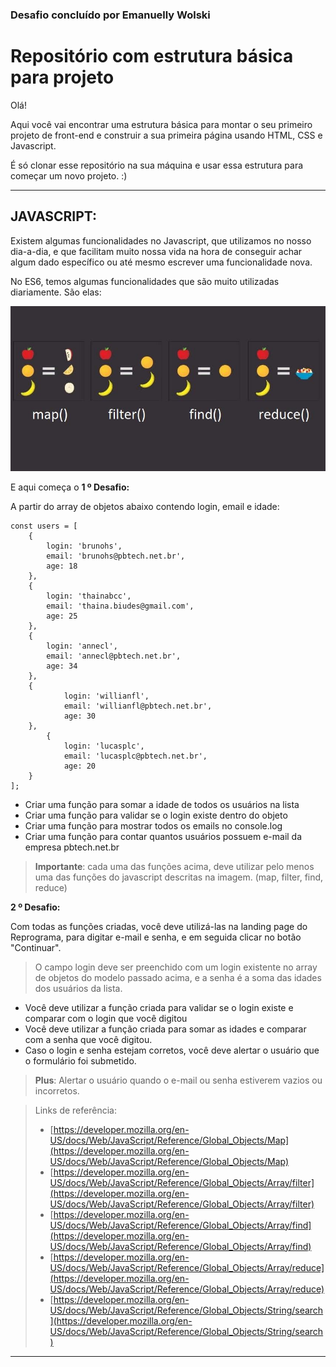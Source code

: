### Desafio concluído por Emanuelly Wolski
# Repositório com estrutura básica para projeto

Olá!

Aqui você vai encontrar uma estrutura básica para montar o seu primeiro projeto de front-end e construir a sua primeira página usando HTML, CSS e Javascript.

É só clonar esse repositório na sua máquina e usar essa estrutura para começar um novo projeto. :)

---

## **JAVASCRIPT:**

Existem algumas funcionalidades no Javascript, que utilizamos no nosso dia-a-dia, e que facilitam muito nossa vida na hora de conseguir achar algum dado específico ou até mesmo escrever uma funcionalidade nova.

No ES6, temos algumas funcionalidades que são muito utilizadas diariamente. São elas:

![enter image description here](https://raw.githubusercontent.com/kimuradev/gh-assets/master/assets/javascript.jpg)


E aqui começa o **1 º Desafio:**

A partir do array de objetos abaixo contendo login, email e idade:

```
const users = [
	{
		login: 'brunohs',
		email: 'brunohs@pbtech.net.br',
		age: 18
	},
	{
		login: 'thainabcc',
		email: 'thaina.biudes@gmail.com',
		age: 25
	},
	{
		login: 'annecl',
		email: 'annecl@pbtech.net.br',
		age: 34
	},
   	{
        	login: 'willianfl',
	        email: 'willianfl@pbtech.net.br',
        	age: 30
	},
    	{
        	login: 'lucasplc',
	        email: 'lucasplc@pbtech.net.br',
        	age: 20
	}
];
```

- Criar uma função para somar a idade de todos os usuários na lista
- Criar uma função para validar se o login existe dentro do objeto
- Criar uma função para mostrar todos os emails no console.log
- Criar uma função para contar quantos usuários possuem e-mail da empresa pbtech.net.br

> **Importante**: cada uma das funções acima, deve utilizar pelo menos uma das funções do javascript descritas na imagem. (map, filter, find, reduce)

**2 º Desafio:** 

Com todas as funções criadas, você deve utilizá-las na landing page do Reprograma, para digitar e-mail e senha, e em seguida clicar no botão "Continuar".

> O campo login deve ser preenchido com um login existente no array de objetos do modelo passado acima, e a senha é a soma das idades dos usuários da lista.

- Você deve utilizar a função criada para validar se o login existe e comparar com o login que você digitou
- Você deve utilizar a função criada para somar as idades e comparar com a senha que você digitou.
- Caso o login e senha estejam corretos, você deve alertar o usuário que o formulário foi submetido.

> **Plus**: Alertar o usuário quando o e-mail ou senha estiverem vazios ou incorretos.

> Links de referência:
>
> - [https://developer.mozilla.org/en-US/docs/Web/JavaScript/Reference/Global_Objects/Map](https://developer.mozilla.org/en-US/docs/Web/JavaScript/Reference/Global_Objects/Map)
> - [https://developer.mozilla.org/en-US/docs/Web/JavaScript/Reference/Global_Objects/Array/filter](https://developer.mozilla.org/en-US/docs/Web/JavaScript/Reference/Global_Objects/Array/filter)
> - [https://developer.mozilla.org/en-US/docs/Web/JavaScript/Reference/Global_Objects/Array/find](https://developer.mozilla.org/en-US/docs/Web/JavaScript/Reference/Global_Objects/Array/find)
> - [https://developer.mozilla.org/en-US/docs/Web/JavaScript/Reference/Global_Objects/Array/reduce](https://developer.mozilla.org/en-US/docs/Web/JavaScript/Reference/Global_Objects/Array/reduce)
> - [https://developer.mozilla.org/en-US/docs/Web/JavaScript/Reference/Global_Objects/String/search](https://developer.mozilla.org/en-US/docs/Web/JavaScript/Reference/Global_Objects/String/search)

---
